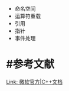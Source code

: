 - 命名空间
- 运算符重载
- 引用
- 指针
- 事件处理







# #参考文献

[Link: 微软官方|C++文档](https://docs.microsoft.com/zh-cn/cpp/cpp/?view=msvc-160)

